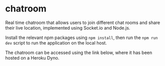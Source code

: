# chatroom
Real time chatroom that allows users to join different chat rooms and share their live location, implemented using Socket.io and Node.js.

Install the relevant npm packages using `npm install`, then run the `npm run dev` script to run the application on the local host.

The chatroom can be accessed using the link below, where it has been hosted on a Heroku Dyno.

```[Chat Room](https://djimee-chatroom.herokuapp.com/ "Chat Room")
